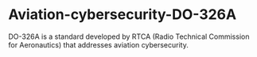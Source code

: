 # Aviation-cybersecurity-DO-326A
DO-326A is a standard developed by RTCA (Radio Technical Commission for Aeronautics) that addresses aviation cybersecurity.
